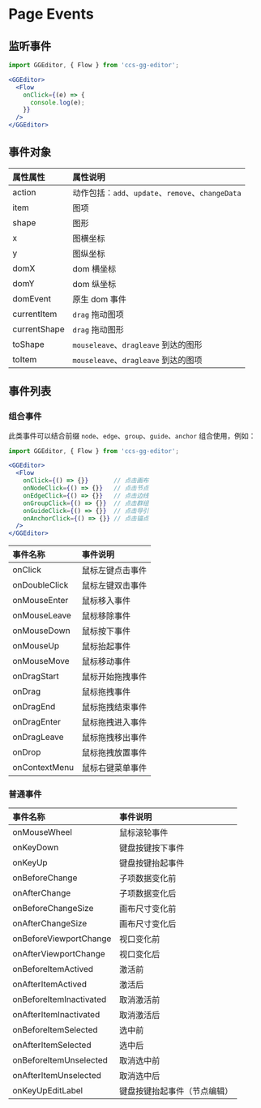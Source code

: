 # Page Events

## 监听事件

```jsx
import GGEditor, { Flow } from 'ccs-gg-editor';

<GGEditor>
  <Flow
    onClick={(e) => {
      console.log(e);
    }}
  />
</GGEditor>
```

## 事件对象

| 属性属性 | 属性说明 |
| :--- | :--- |
| action | 动作包括：`add`、`update`、`remove`、`changeData` |
| item | 图项 |
| shape | 图形 |
| x | 图横坐标 |
| y | 图纵坐标 |
| domX | dom 横坐标 |
| domY | dom 纵坐标 |
| domEvent | 原生 dom 事件 |
| currentItem | `drag` 拖动图项 |
| currentShape | `drag` 拖动图形 |
| toShape | `mouseleave`、`dragleave` 到达的图形 |
| toItem | `mouseleave`、`dragleave` 到达的图项 |

## 事件列表

### 组合事件

此类事件可以结合前缀 `node`、`edge`、`group`、`guide`、`anchor` 组合使用，例如：

```jsx
import GGEditor, { Flow } from 'ccs-gg-editor';

<GGEditor>
  <Flow
    onClick={() => {}}       // 点击画布
    onNodeClick={() => {}}   // 点击节点
    onEdgeClick={() => {}}   // 点击边线
    onGroupClick={() => {}}  // 点击群组
    onGuideClick={() => {}}  // 点击导引
    onAnchorClick={() => {}} // 点击锚点
  />
</GGEditor>
```

| 事件名称 | 事件说明 |
| :--- | :--- |
| onClick | 鼠标左键点击事件 |
| onDoubleClick | 鼠标左键双击事件 |
| onMouseEnter | 鼠标移入事件 |
| onMouseLeave | 鼠标移除事件 |
| onMouseDown | 鼠标按下事件 |
| onMouseUp | 鼠标抬起事件 |
| onMouseMove | 鼠标移动事件 |
| onDragStart | 鼠标开始拖拽事件 |
| onDrag | 鼠标拖拽事件 |
| onDragEnd | 鼠标拖拽结束事件 |
| onDragEnter | 鼠标拖拽进入事件 |
| onDragLeave | 鼠标拖拽移出事件 |
| onDrop | 鼠标拖拽放置事件 |
| onContextMenu | 鼠标右键菜单事件 |

### 普通事件

| 事件名称 | 事件说明 |
| :--- | :--- |
| onMouseWheel | 鼠标滚轮事件 |
| onKeyDown | 键盘按键按下事件 |
| onKeyUp | 键盘按键抬起事件 |
| onBeforeChange | 子项数据变化前 |
| onAfterChange | 子项数据变化后 |
| onBeforeChangeSize | 画布尺寸变化前 |
| onAfterChangeSize | 画布尺寸变化后 |
| onBeforeViewportChange | 视口变化前 |
| onAfterViewportChange | 视口变化后 |
| onBeforeItemActived | 激活前 |
| onAfterItemActived | 激活后 |
| onBeforeItemInactivated | 取消激活前 |
| onAfterItemInactivated | 取消激活后 |
| onBeforeItemSelected | 选中前 |
| onAfterItemSelected | 选中后 |
| onBeforeItemUnselected | 取消选中前 |
| onAfterItemUnselected | 取消选中后 |
| onKeyUpEditLabel | 键盘按键抬起事件（节点编辑）|
